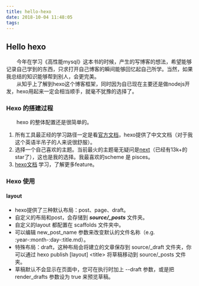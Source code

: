 ```yaml
---
title: hello-hexo
date: 2018-10-04 11:48:05
tags:
---
```


## Hello hexo ##

&emsp;&emsp;今年在学习《高性能mysql》这本书的时候，产生的写博客的想法，希望能够记录自己学到的东西，只求打开自己博客的瞬间能够回忆起自己所学。当然，如果我总结的知识能够帮到别人，会更完美。<br/>
&emsp;&emsp;从知乎上了解到hexo这个博客框架，同时因为自已现在主要还是做nodejs开发，hexo用起来一定会相当顺手，就毫不犹豫的选择了。

### Hexo 的搭建过程 ###
&emsp;&emsp;hexo 的整体配置还是很简单的。

1. 所有工具最正经的学习路径一定是看[官方文档](https://hexo.io/zh-cn/docs/)，hexo提供了中文文档（对于我这个英语半吊子的人来说很舒服）。
2. 选择一个自己喜欢的主题。当前最火的主题毫无疑问是[next](https://github.com/iissnan/hexo-theme-next)（已经有13k+的star了），这也是我的选择。我最喜欢的scheme 是 pisces。
3. [hexo文档](https://hexo.io/zh-cn/docs/writing) 学习，了解更多feature。

### Hexo 使用 ###

#### layout ####

* hexo提供了三种默认布局：post、page、draft。
* 自定义的布局和post，会存储到 ***source/_posts*** 文件夹。
* 自定义的layout 都配置在 scaffolds 文件夹中。
* 可以编辑 new_post_name 参数来改变默认的文件名称（e.g. :year-:month-:day-:title.md）。
* 特殊布局：draft，这种布局会将建立的文章保存到 source/_draft 文件夹，你可以通过 hexo publish [layout] \<title\>  将草稿移动到 source/_posts 文件夹。
* 草稿默认不会显示在页面中，您可在执行时加上 --draft 参数，或是把 render_drafts 参数设为 true 来预览草稿。